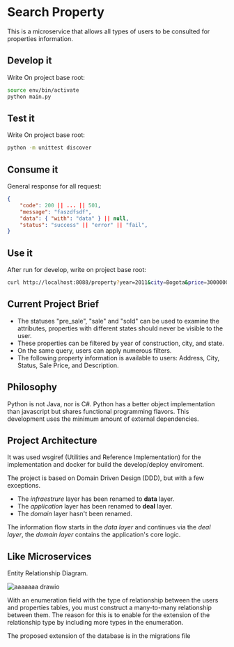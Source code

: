 # Search Property

This is a microservice that allows all types of users to be consulted for properties information.

## Develop it

Write On project base root:

```bash
source env/bin/activate
python main.py
```

## Test it

Write On project base root:

```bash
python -m unittest discover
```

## Consume it

General response for all request:

```json
{
    "code": 200 || ... || 501,
    "message": "faszdfsdf",
    "data": { "with": "data" } || null,
    "status": "success" || "error" || "fail",
}
```

## Use it

After run for develop, write on project base root:

```bash
curl http://localhost:8088/property?year=2011&city=Bogota&price=3000000
```

## Current Project Brief

- The statuses "pre_sale", "sale" and "sold" can be used to examine the attributes, properties with different states should never be visible to the user.
- These properties can be filtered by year of construction, city, and state.
- On the same query, users can apply numerous filters.
- The following property information is available to users: Address, City, Status, Sale Price, and Description.

## Philosophy

Python is not Java, nor is C#.
Python has a better object implementation than javascript but shares functional programming flavors.
This development uses the minimum amount of external dependencies.

## Project Architecture

It was used wsgiref (Utilities and Reference Implementation) for the implementation and docker for build the develop/deploy enviroment.

The project is based on Domain Driven Design (DDD), but with a few exceptions.

- The _infraestrure_ layer has been renamed to **data** layer.
- The _application_ layer has been renamed to **deal** layer.
- The _domain_ layer hasn't been renamed.

The information flow starts in the _data layer_ and continues via the _deal layer_, the _domain layer_ contains the application's core logic.

## Like Microservices

Entity Relationship Diagram.

![aaaaaaa drawio](https://user-images.githubusercontent.com/14327365/147158921-c4019a2f-531d-4df6-9493-5769715e164b.png)

With an enumeration field with the type of relationship between the users and properties tables, you must construct a many-to-many relationship between them.
The reason for this is to enable for the extension of the relationship type by including more types in the enumeration.

The proposed extension of the database is in the migrations file
